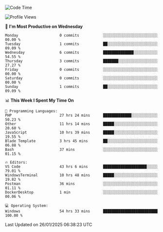 <!--START_SECTION:waka-->
![Code Time](http://img.shields.io/badge/Code%20Time-3%2C955%20hrs%209%20mins-blue)

![Profile Views](http://img.shields.io/badge/Profile%20Views-2-blue)

📅 **I'm Most Productive on Wednesday** 

```text
Monday                   0 commits           ░░░░░░░░░░░░░░░░░░░░░░░░░   00.00 % 
Tuesday                  1 commits           ██░░░░░░░░░░░░░░░░░░░░░░░   09.09 % 
Wednesday                6 commits           ██████████████░░░░░░░░░░░   54.55 % 
Thursday                 3 commits           ███████░░░░░░░░░░░░░░░░░░   27.27 % 
Friday                   0 commits           ░░░░░░░░░░░░░░░░░░░░░░░░░   00.00 % 
Saturday                 0 commits           ░░░░░░░░░░░░░░░░░░░░░░░░░   00.00 % 
Sunday                   1 commits           ██░░░░░░░░░░░░░░░░░░░░░░░   09.09 % 
```


📊 **This Week I Spent My Time On** 

```text
💬 Programming Languages: 
PHP                      27 hrs 24 mins      █████████████░░░░░░░░░░░░   50.23 % 
Other                    11 hrs 14 mins      █████░░░░░░░░░░░░░░░░░░░░   20.60 % 
JavaScript               10 hrs 39 mins      █████░░░░░░░░░░░░░░░░░░░░   19.55 % 
Blade Template           3 hrs 45 mins       ██░░░░░░░░░░░░░░░░░░░░░░░   06.88 % 
Bash                     37 mins             ░░░░░░░░░░░░░░░░░░░░░░░░░   01.15 % 

🔥 Editors: 
VS Code                  43 hrs 6 mins       ████████████████████░░░░░   79.01 % 
WindowsTerminal          10 hrs 48 mins      █████░░░░░░░░░░░░░░░░░░░░   19.82 % 
Postman                  36 mins             ░░░░░░░░░░░░░░░░░░░░░░░░░   01.11 % 
DockerDesktop            1 min               ░░░░░░░░░░░░░░░░░░░░░░░░░   00.06 % 

💻 Operating System: 
Windows                  54 hrs 33 mins      █████████████████████████   100.00 % 
```


 Last Updated on 26/01/2025 06:38:23 UTC
<!--END_SECTION:waka-->
